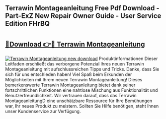 ## Terrawin Montageanleitung Free Pdf Download - Part-ExZ New Repair Owner Guide - User Service Edition FHrBQ

# <h2><a href="http://df6vc6.blite.top/?on=Terrawin+Montageanleitung">🔗Download 👉🔴 Terrawin Montageanleitung</a></h2>

[![Terrawin Montageanleitung new download](https://i.imgur.com/lujVjoI.png)](http://df6vc6.blite.top/?on=Terrawin+Montageanleitung)
Produktinformationen Dieser Leitfaden erschließt das verborgene Potenzial Ihres neuen Terrawin Montageanleitung mit aufschlussreichen Tipps und Tricks. Danke, dass Sie sich für uns entschieden haben! Viel Spaß beim Erkunden der Möglichkeiten mit Ihrem neuen Terrawin Montageanleitung! Dieses bemerkenswerte Terrawin Montageanleitung bietet dank seiner fortschrittlichen Funktionen eine nahtlose Mischung aus Funktionalität und Benutzerfreundlichkeit. Wir vertrauen darauf, dass das Terrawin MontageanleitungD eine unschätzbare Ressource für Ihre Bemühungen war, Ihr neues Produkt zu meistern. Sollten Sie Hilfe benötigen, steht Ihnen unser Kundenservice zur Verfügung.
